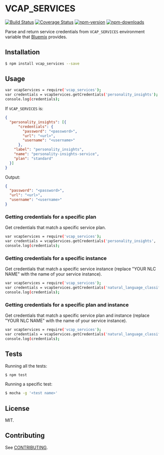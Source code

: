 # VCAP_SERVICES

[![Build Status](https://travis-ci.org/germanattanasio/vcap_services.svg?branch=master)](http://travis-ci.org/germanattanasio/vcap_services)
[![Coverage Status](https://coveralls.io/repos/germanattanasio/vcap_services/badge.svg?branch=master&service=github)](https://coveralls.io/github/germanattanasio/vcap_services?branch=master)
[![npm-version](https://img.shields.io/npm/v/vcap_services.svg)](https://www.npmjs.com/package/vcap_services)
[![npm-downloads](https://img.shields.io/npm/dm/vcap_services.svg)](https://www.npmjs.com/package/vcap_services)

Parse and return service credentials from `VCAP_SERVICES` environment variable that [Bluemix] provides.

## Installation

```sh
$ npm install vcap_services --save
```

## Usage

```sh
var vcapServices = require('vcap_services');
var credentials = vcapServices.getCredentials('personality_insights');
console.log(credentials);
```

If `VCAP_SERVICES` is:
```json
{
  "personality_insights": [{
      "credentials": {
        "password": "<password>",
        "url": "<url>",
        "username": "<username>"
      },
    "label": "personality_insights",
    "name": "personality-insights-service",
    "plan": "standard"
  }]
}
```

Output:
```json
{
  "password": "<password>",
  "url": "<url>",
  "username": "<username>"
}
```

### Getting credentials for a specific plan

Get credentials that match a specific service plan.
```sh
var vcapServices = require('vcap_services');
var credentials = vcapServices.getCredentials('personality_insights', 'standard');
console.log(credentials);
```

### Getting credentials for a specific instance
Get credentials that match a specific service instance (replace "YOUR NLC NAME" with the name of your service instance).
```sh
var vcapServices = require('vcap_services');
var credentials = vcapServices.getCredentials('natural_language_classifier', null, 'YOUR NLC NAME');
console.log(credentials);
```

### Getting credentials for a specific plan and instance
Get credentials that match a specific service plan and instance (replace "YOUR NLC NAME" with the name of your service instance).
```sh
var vcapServices = require('vcap_services');
var credentials = vcapServices.getCredentials('natural_language_classifier', 'standard', 'YOUR NLC NAME');
console.log(credentials);
```

## Tests
Running all the tests:
```sh
$ npm test
```

Running a specific test:
```sh
$ mocha -g '<test name>'
```


## License

MIT.

## Contributing
See [CONTRIBUTING](https://github.com/germanattanasio/vcap_services/blob/master/CONTRIBUTING.md).

[Bluemix]: http://bluemix.net/
